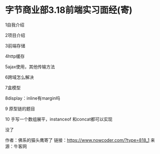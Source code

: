 # 字节商业部3.18前端实习面经(寄)

1自我介绍

2项目介绍

3前端存储

4http缓存

5ajax使用，其他传输方法

6跨域怎么解决

7盒模型

8display：inline有margin吗

9 原型链的题目

10 手写一个数组展平，instanceof 和concat都可以实现

没了



作者：佛系的猫头鹰寄了
链接：https://www.nowcoder.com/?type=818_1
来源：牛客网